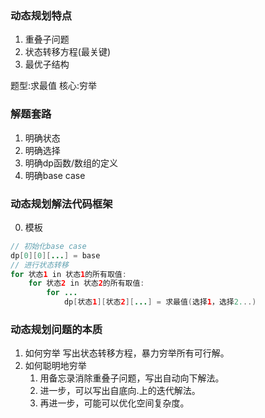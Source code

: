 ### 动态规划特点
1. 重叠子问题
2. 状态转移方程(最关键)
3. 最优子结构

题型:求最值
核心:穷举

### 解题套路
1. 明确状态
2. 明确选择
3. 明确dp函数/数组的定义
4. 明确base case

### 动态规划解法代码框架
0. 模板
```java
// 初始化base case
dp[0][0][...] = base
// 进行状态转移
for 状态1 in 状态1的所有取值:
    for 状态2 in 状态2的所有取值:
        for ...
            dp[状态1][状态2][...] = 求最值(选择1，选择2...)
```

### 动态规划问题的本质
1. 如何穷举
写出状态转移方程，暴力穷举所有可行解。
2. 如何聪明地穷举
    1. 用备忘录消除重叠子问题，写出自动向下解法。
    2. 进一步，可以写出自底向.上的迭代解法。
    3. 再进一步，可能可以优化空间复杂度。
